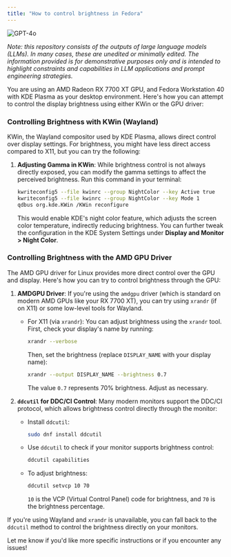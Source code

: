 ```yaml
---
title: "How to control brightness in Fedora"
---
```

![GPT-4o](https://img.shields.io/badge/GPT--4o-3333FF?style=for-the-badge&logo=openai&logoColor=white)



*Note: this repository consists of the outputs of large language models (LLMs). In many cases, these are unedited or minimally edited. The information provided is for demonstrative purposes only and is intended to highlight constraints and capabilities in LLM applications and prompt engineering strategies.*


You are using an AMD Radeon RX 7700 XT GPU, and Fedora Workstation 40 with KDE Plasma as your desktop environment. Here's how you can attempt to control the display brightness using either KWin or the GPU driver:

### Controlling Brightness with KWin (Wayland)
KWin, the Wayland compositor used by KDE Plasma, allows direct control over display settings. For brightness, you might have less direct access compared to X11, but you can try the following:

1. **Adjusting Gamma in KWin**:
   While brightness control is not always directly exposed, you can modify the gamma settings to affect the perceived brightness. Run this command in your terminal:

   ```bash
   kwriteconfig5 --file kwinrc --group NightColor --key Active true
   kwriteconfig5 --file kwinrc --group NightColor --key Mode 1
   qdbus org.kde.KWin /KWin reconfigure
   ```

   This would enable KDE's night color feature, which adjusts the screen color temperature, indirectly reducing brightness. You can further tweak the configuration in the KDE System Settings under **Display and Monitor > Night Color**.

### Controlling Brightness with the AMD GPU Driver

The AMD GPU driver for Linux provides more direct control over the GPU and display. Here's how you can try to control brightness through the GPU:

1. **AMDGPU Driver**:
   If you're using the `amdgpu` driver (which is standard on modern AMD GPUs like your RX 7700 XT), you can try using `xrandr` (if on X11) or some low-level tools for Wayland.

   - For X11 (via `xrandr`):
     You can adjust brightness using the `xrandr` tool. First, check your display's name by running:
     ```bash
     xrandr --verbose
     ```
     Then, set the brightness (replace `DISPLAY_NAME` with your display name):
     ```bash
     xrandr --output DISPLAY_NAME --brightness 0.7
     ```
     The value `0.7` represents 70% brightness. Adjust as necessary.

2. **`ddcutil` for DDC/CI Control**:
   Many modern monitors support the DDC/CI protocol, which allows brightness control directly through the monitor:
   - Install `ddcutil`:
     ```bash
     sudo dnf install ddcutil
     ```
   - Use `ddcutil` to check if your monitor supports brightness control:
     ```bash
     ddcutil capabilities
     ```
   - To adjust brightness:
     ```bash
     ddcutil setvcp 10 70
     ```
     `10` is the VCP (Virtual Control Panel) code for brightness, and `70` is the brightness percentage.

If you're using Wayland and `xrandr` is unavailable, you can fall back to the `ddcutil` method to control the brightness directly on your monitors.

Let me know if you'd like more specific instructions or if you encounter any issues!